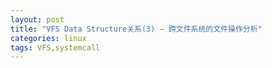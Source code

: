 ```yaml
---
layout: post
title: "VFS Data Structure关系(3) – 跨文件系统的文件操作分析"
categories: linux
tags: VFS,systemcall
---
```



